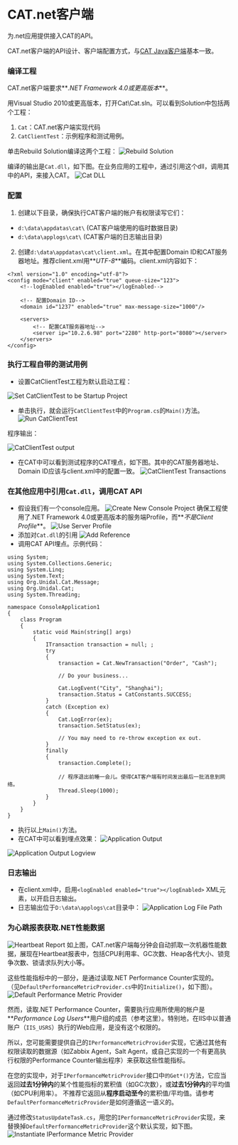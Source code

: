 # CAT.net客户端
为.net应用提供接入CAT的API。

CAT.net客户端的API设计、客户端配置方式，与[CAT Java客户端](https://github.com/dianping/cat)基本一致。

### 编译工程
CAT.net客户端要求**_.NET Framework 4.0或更高版本_**。

用Visual Studio 2010或更高版本，打开Cat\Cat.sln。可以看到Solution中包括两个工程：

1. `Cat`：CAT.net客户端实现代码
2. `CatClientTest`：示例程序和测试用例。

单击Rebuild Solution编译这两个工程：
![Rebuild Solution](doc/rebuild-solution.png)

编译的输出是`Cat.dll`，如下图。在业务应用的工程中，通过引用这个dll，调用其中的API，来接入CAT。
![Cat DLL](doc/cat-dll-location.png)

### 配置
1. 创建以下目录，确保执行CAT客户端的帐户有权限读写它们：
  - `d:\data\appdatas\cat\`  (CAT客户端使用的临时数据目录)
  - `d:\data\applogs\cat\`  (CAT客户端的日志输出目录)
2. 创建`d:\data\appdatas\cat\client.xml`。在其中配置Domain ID和CAT服务器地址。推荐client.xml用**_UTF-8_**编码。client.xml内容如下：
```
<?xml version="1.0" encoding="utf-8"?>
<config mode="client" enabled="true" queue-size="123">
	<!--logEnabled enabled="true"></logEnabled-->
	
	<!-- 配置Domain ID-->
	<domain id="1237" enabled="true" max-message-size="1000"/>
	
	<servers>
		<!-- 配置CAT服务器地址-->
		<server ip="10.2.6.98" port="2280" http-port="8080"></server>
	</servers>
</config>
```

### 执行工程自带的测试用例
- 设置CatClientTest工程为默认启动工程：

![Set CatClientTest to be Startup Project](doc/set-startup-project.png)

- 单击执行，就会运行`CatClientTest`中的`Program.cs`的`Main()`方法。
![Run CatClientTest](doc/run-cat-client-test.png)

程序输出：

![CatClientTest output](doc/catclienttest-output.png)

- 在CAT中可以看到测试程序的CAT埋点，如下图。其中的CAT服务器地址、Domain ID应该与client.xml中的配置一致。
![CatClientTest Transactions](doc/catclienttest-transactions.png)

### 在其他应用中引用`Cat.dll`，调用CAT API
- 假设我们有一个console应用。
![Create New Console Project](doc/new-console-project.png)
确保工程使用了.NET Framework 4.0或更高版本的服务端Profile，而**_不是Client Profile_**。
![Use Server Profile](doc/use-server-profile.png)
- 添加对`Cat.dll`的引用
![Add Reference](doc/add-reference.png)
- 调用CAT API埋点。示例代码：
```
using System;
using System.Collections.Generic;
using System.Linq;
using System.Text;
using Org.Unidal.Cat.Message;
using Org.Unidal.Cat;
using System.Threading;

namespace ConsoleApplication1
{
    class Program
    {
        static void Main(string[] args)
        {
            ITransaction transaction = null; ;
            try
            {
                transaction = Cat.NewTransaction("Order", "Cash");

                // Do your business...

                Cat.LogEvent("City", "Shanghai");
                transaction.Status = CatConstants.SUCCESS;
            }
            catch (Exception ex)
            {
            	Cat.LogError(ex);
                transaction.SetStatus(ex);
                
                // You may need to re-throw exception ex out.
            }
            finally
            {
                transaction.Complete();

                // 程序退出前睡一会儿。使得CAT客户端有时间发出最后一批消息到网络。
                Thread.Sleep(1000);
            }
        }
    }
}
```
- 执行以上`Main()`方法。
- 在CAT中可以看到埋点效果：
![Application Output](doc/console-app-output.png)

![Application Output Logview](doc/console-app-output-logview.png)

### 日志输出
- 在client.xml中，启用`<logEnabled enabled="true"></logEnabled>` XML元素，以开启日志输出。
- 日志输出位于`D:\data\applogs\cat`目录中：
![Application Log File Path](doc/console-app-log-file-path.png)

### 为心跳报表获取.NET性能数据
![Heartbeat Report](doc/heartbeat-output.png.png)
如上图，CAT.net客户端每分钟会自动抓取一次机器性能数据，展现在Heartbeat报表中，包括CPU利用率、GC次数、Heap各代大小、锁竞争次数、锁请求队列大小等。

这些性能指标中的一部分，是通过读取.NET Performance Counter实现的。
（见`DefaultPerformanceMetricProvider.cs`中的`Initialize()`，如下图）。
![Default Performance Metric Provider](doc/default-performance-metric-provider.png)

然而，读取.NET Performance Counter，需要执行应用所使用的帐户是**_Performance Log Users_**用户组的成员（参考这里）。特别地，在IIS中以普通账户（`IIS_USRS`）执行的Web应用，是没有这个权限的。

所以，您可能需要提供自己的`IPerformanceMetricProvider`实现，它通过其他有权限读取的数据源（如Zabbix Agent，Salt Agent，或自己实现的一个有更高执行权限的Performance Counter输出程序）来获取这些性能指标。
	
在您的实现中，对于`IPerformanceMetricProvider`接口中`的Get*()`方法，它应当返回**过去1分钟内**的某个性能指标的累积值（如GC次数），或**过去1分钟内**的平均值（如CPU利用率）。 不推荐它返回从**程序启动至今**的累积值/平均值。请参考`DefaultPerformanceMetricProvider`是如何遵循这一语义的。

通过修改`StatusUpdateTask.cs`，用您的`IPerformanceMetricProvider`实现，来替换掉`DefaultPerformanceMetricProvider`这个默认实现，如下图。
![Instantiate IPerformance Metric Provider](instantiate-performance-metric-provider.png)


